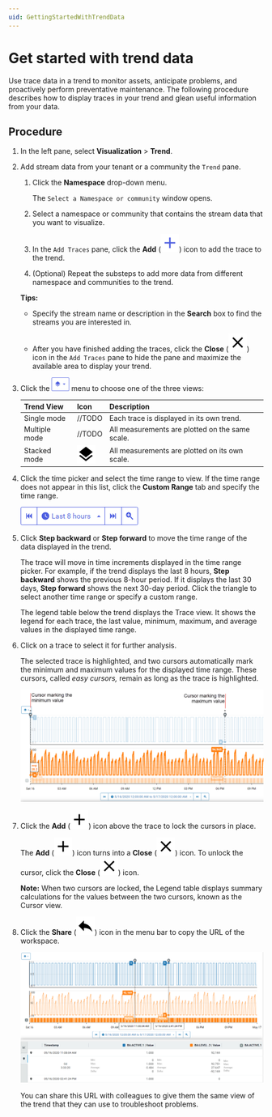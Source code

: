 ```yaml
---
uid: GettingStartedWithTrendData
---
```


# Get started with trend data

Use trace data in a trend to monitor assets, anticipate problems, and proactively perform preventative maintenance. The following procedure describes how to display traces in your trend and glean useful information from your data.

## Procedure

1. In the left pane, select **Visualization** > **Trend**.
   
1. Add stream data from your tenant or a community the `Trend` pane.

    1. Click the **Namespace** drop-down menu.

        The `Select a Namespace or community` window opens.

    1. Select a namespace or community that contains the stream data that you want to visualize.

    1. In the `Add Traces` pane, click the **Add** (![add](../_images/icons/add_blue_18dp.svg)) icon to add the trace to the trend.

    1. (Optional) Repeat the substeps to add more data from different namespace and communities to the trend.  

   **Tips:**

   - Specify the stream name or description in the **Search** box to find the streams you are interested in.

   - After you have finished adding the traces, click the **Close** (![Close](../_images/icons/close_black_18dp.svg)) icon in the `Add Traces` pane to hide the pane and maximize the available area to display your trend.

1. Click the ![Trend views menu](images/trend-views-icon.png) menu to choose one of the three views:

    | Trend View | Icon | Description |
    |--|--|--|
    | Single mode | //TODO | Each trace is displayed in its own trend. |
    | Multiple mode | //TODO | All measurements are plotted on the same scale. |
    | Stacked mode | ![Stacked mode](../_images/icons/layers_black_18dp.svg) | All measurements are plotted on its own scale. |

1. Click the time picker and select the time range to view. If the time range does not appear in this list, click the **Custom Range** tab and specify the time range.

    ![Time picker](images/Time-picker.png)

1. Click **Step backward** or **Step forward** to move the time range of the data displayed in the trend.

   The trace will move in time increments displayed in the time range picker. For example, if the trend displays the last 8 hours, **Step backward** shows the previous 8-hour period. If it displays the last 30 days, **Step forward** shows the next 30-day period. Click the triangle to select another time range or specify a custom range.

   The legend table below the trend displays the Trace view. It shows the legend for each trace, the last value, minimum, maximum, and average values in the displayed time range.

1. Click on a trace to select it for further analysis.

    The selected trace is highlighted, and two cursors automatically mark the minimum and maximum values for the displayed time range. These cursors, called *easy cursors,* remain as long as the trace is highlighted.

    ![Maximum and minimum cursors](images/Max_min_cursors.png)

1. Click the **Add** (![add](../_images/icons/add_black_18dp.svg)) icon above the trace to lock the cursors in place.
    
    The **Add** (![add](../_images/icons/add_black_18dp.svg)) icon turns into a **Close** (![Close](../_images/icons/close_black_18dp.svg)) icon.  To unlock the cursor, click the **Close** (![Close](../_images/icons/close_black_18dp.svg)) icon.

    **Note:** When two cursors are locked, the Legend table displays summary calculations for the values between the two cursors, known as the Cursor view.

1. Click the **Share** (![share](../_images/icons/reply_black_18dp.svg)) icon in the menu bar to copy the URL of the workspace. 

    ![Cursor_view](images/Cursor_view.png)

    You can share this URL with colleagues to give them the same view of the trend that they can use to troubleshoot problems.
